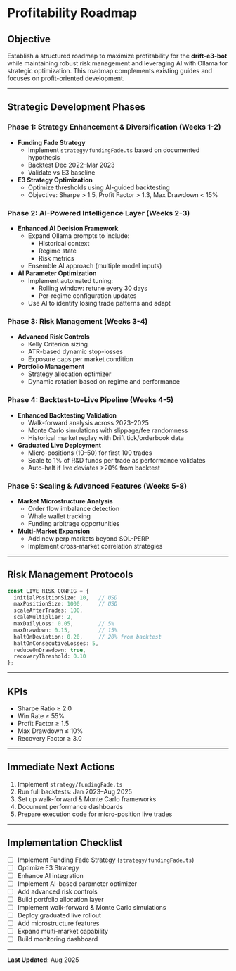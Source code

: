 # Profitability Roadmap

## Objective
Establish a structured roadmap to maximize profitability for the **drift-e3-bot** while maintaining robust risk management and leveraging AI with Ollama for strategic optimization. This roadmap complements existing guides and focuses on profit-oriented development.

---

## Strategic Development Phases

### Phase 1: Strategy Enhancement & Diversification (Weeks 1-2)
- **Funding Fade Strategy**
  - Implement `strategy/fundingFade.ts` based on documented hypothesis
  - Backtest Dec 2022–Mar 2023
  - Validate vs E3 baseline
- **E3 Strategy Optimization**
  - Optimize thresholds using AI-guided backtesting
  - Objective: Sharpe > 1.5, Profit Factor > 1.3, Max Drawdown < 15%

### Phase 2: AI-Powered Intelligence Layer (Weeks 2-3)
- **Enhanced AI Decision Framework**
  - Expand Ollama prompts to include:
    - Historical context
    - Regime state
    - Risk metrics
  - Ensemble AI approach (multiple model inputs)
- **AI Parameter Optimization**
  - Implement automated tuning:
    - Rolling window: retune every 30 days
    - Per-regime configuration updates
  - Use AI to identify losing trade patterns and adapt

### Phase 3: Risk Management (Weeks 3-4)
- **Advanced Risk Controls**
  - Kelly Criterion sizing
  - ATR-based dynamic stop-losses
  - Exposure caps per market condition
- **Portfolio Management**
  - Strategy allocation optimizer
  - Dynamic rotation based on regime and performance

### Phase 4: Backtest-to-Live Pipeline (Weeks 4-5)
- **Enhanced Backtesting Validation**
  - Walk-forward analysis across 2023–2025
  - Monte Carlo simulations with slippage/fee randomness
  - Historical market replay with Drift tick/orderbook data
- **Graduated Live Deployment**
  - Micro-positions ($10–$50) for first 100 trades
  - Scale to 1% of R&D funds per trade as performance validates
  - Auto-halt if live deviates >20% from backtest

### Phase 5: Scaling & Advanced Features (Weeks 5-8)
- **Market Microstructure Analysis**
  - Order flow imbalance detection
  - Whale wallet tracking
  - Funding arbitrage opportunities
- **Multi-Market Expansion**
  - Add new perp markets beyond SOL-PERP
  - Implement cross-market correlation strategies

---

## Risk Management Protocols

```ts
const LIVE_RISK_CONFIG = {
  initialPositionSize: 10,   // USD
  maxPositionSize: 1000,     // USD
  scaleAfterTrades: 100,
  scaleMultiplier: 2,
  maxDailyLoss: 0.05,        // 5%
  maxDrawdown: 0.15,         // 15%
  haltOnDeviation: 0.20,     // 20% from backtest
  haltOnConsecutiveLosses: 5,
  reduceOnDrawdown: true,
  recoveryThreshold: 0.10
};
```

---

## KPIs
- Sharpe Ratio ≥ 2.0
- Win Rate ≥ 55%
- Profit Factor ≥ 1.5
- Max Drawdown ≤ 10%
- Recovery Factor ≥ 3.0

---

## Immediate Next Actions
1. Implement `strategy/fundingFade.ts`
2. Run full backtests: Jan 2023–Aug 2025
3. Set up walk-forward & Monte Carlo frameworks
4. Document performance dashboards
5. Prepare execution code for micro-position live trades

---

## Implementation Checklist
- [ ] Implement Funding Fade Strategy (`strategy/fundingFade.ts`)
- [ ] Optimize E3 Strategy
- [ ] Enhance AI integration
- [ ] Implement AI-based parameter optimizer
- [ ] Add advanced risk controls
- [ ] Build portfolio allocation layer
- [ ] Implement walk-forward & Monte Carlo simulations
- [ ] Deploy graduated live rollout
- [ ] Add microstructure features
- [ ] Expand multi-market capability
- [ ] Build monitoring dashboard

---

**Last Updated**: Aug 2025
